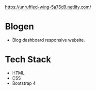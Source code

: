 https://unruffled-wing-5a76d9.netlify.com/

# Blogen
 - Blog dashboard responsive website.
 
 
 # Tech Stack

- HTML
- CSS
- Bootstrap 4
